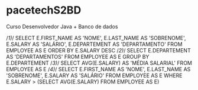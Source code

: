 # pacetechS2BD
Curso Desenvolvedor Java + Banco de dados 

/*1)*/
SELECT E.FIRST_NAME AS 'NOME', E.LAST_NAME AS 'SOBRENOME', E.SALARY AS 'SALÁRIO', E.DEPARTEMENT AS 'DEPARTAMENTO' FROM EMPLOYEE AS E ORDER BY E.SALARY DESC
/*2)*/
SELECT E.DEPARTEMENT AS 'DEPARTAMENTOS' FROM EMPLOYEE AS E
GROUP BY E.DEPARTEMENT
/*3)*/
SELECT AVG(E.SALARY) AS 'MÉDIA SALARIAL' FROM EMPLOYEE AS E
/*4)*/
SELECT E.FIRST_NAME AS 'NOME', E.LAST_NAME AS 'SOBRENOME', E.SALARY AS 'SALÁRIO' FROM EMPLOYEE AS E 
WHERE E.SALARY > (SELECT AVG(E.SALARY) FROM EMPLOYEE AS E)
